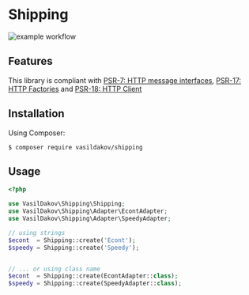 # Shipping

![example workflow](https://github.com/vasildakov/shipping/actions/workflows/php.yml/badge.svg)

## Features

This library is compliant with [PSR-7: HTTP message interfaces](https://www.php-fig.org/psr/psr-7/), [PSR-17: HTTP Factories](https://www.php-fig.org/psr/psr-17/) and [PSR-18: HTTP Client](https://www.php-fig.org/psr/psr-18/)


## Installation

Using Composer:

```
$ composer require vasildakov/shipping
```

## Usage

```php
<?php

use VasilDakov\Shipping\Shipping;
use VasilDakov\Shipping\Adapter\EcontAdapter;
use VasilDakov\Shipping\Adapter\SpeedyAdapter;

// using strings
$econt  = Shipping::create('Econt');
$speedy = Shipping::create('Speedy');


// ... or using class name
$econt  = Shipping::create(EcontAdapter::class);
$speedy = Shipping::create(SpeedyAdapter::class);
```
